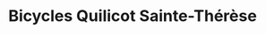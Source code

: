 ---
title: "Bicycles Quilicot Sainte-Thérèse"
url: /sainte-therese/bicycles-quilicot-sainte-therese/
shop: bicycle
---